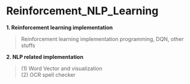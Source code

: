 # Reinforcement_NLP_Learning

**1. Reinforcement learning implementation** <br/>
> Reinforcement learning implementation programming, DQN, other stuffs 

**2. NLP related implementation** <br/>
> (1) Word Vector and visualization <br/>
> (2) OCR spell checker<br/>
